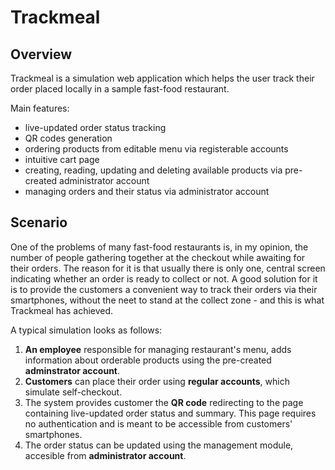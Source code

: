 # Trackmeal

## Overview

Trackmeal is a simulation web application which helps the user track their order placed locally in a sample fast-food restaurant.

Main features:

- live-updated order status tracking
- QR codes generation
- ordering products from editable menu via registerable accounts
- intuitive cart page
- creating, reading, updating and deleting available products via pre-created administrator account
- managing orders and their status via administrator account

## Scenario

One of the problems of many fast-food restaurants is, in my opinion, the number of people gathering together at the checkout while awaiting for their orders. 
The reason for it is that usually there is only one, central screen indicating whether an order is ready to collect or not.
A good solution for it is to provide the customers a convenient way to track their orders via their smartphones, without the neet to stand at the collect zone - and this is what Trackmeal has achieved.

A typical simulation looks as follows:

1. **An employee** responsible for managing restaurant's menu, adds information about orderable products using the pre-created **adminstrator account**.
2. **Customers** can place their order using **regular accounts**, which simulate self-checkout.
3. The system provides customer the **QR code** redirecting to the page containing live-updated order status and summary. This page requires no authentication and is meant to be accessible from customers' smartphones.
4. The order status can be updated using the management module, accesible from **administrator account**.

